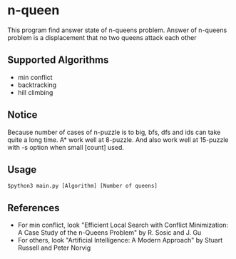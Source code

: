 # n-queen

This program find answer state of n-queens problem.
Answer of n-queens problem is a displacement that no two queens attack each other

## Supported Algorithms
* min conflict
* backtracking
* hill climbing

## Notice
Because number of cases of n-puzzle is to big, bfs, dfs and ids can take quite a long time.
A* work well at 8-puzzle. And also work well at 15-puzzle with -s option when small [count] used.

## Usage

```
$python3 main.py [Algorithm] [Number of queens]
```

## References
* For min conflict, look "Efficient Local Search with Conflict Minimization: A Case Study of the n-Queens Problem" by R. Sosic and J. Gu
* For others, look "Artificial Intelligence: A Modern Approach" by Stuart Russell and Peter Norvig

